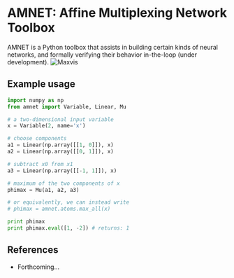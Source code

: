 # AMNET: Affine Multiplexing Network Toolbox
AMNET is a Python toolbox that assists in building certain kinds of neural
networks, and formally verifying their behavior in-the-loop 
(under development).
![Maxvis](https://raw.githubusercontent.com/ipapusha/amnet/master/doc/fig/maxvis.png)

## Example usage
```python
import numpy as np
from amnet import Variable, Linear, Mu

# a two-dimensional input variable
x = Variable(2, name='x')

# choose components
a1 = Linear(np.array([[1, 0]]), x)
a2 = Linear(np.array([[0, 1]]), x)

# subtract x0 from x1
a3 = Linear(np.array([[-1, 1]]), x)

# maximum of the two components of x
phimax = Mu(a1, a2, a3)

# or equivalently, we can instead write
# phimax = amnet.atoms.max_all(x)

print phimax
print phimax.eval([1, -2]) # returns: 1
```

## References
* Forthcoming...
